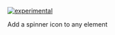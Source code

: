 [![experimental](http://badges.github.io/stability-badges/dist/experimental.svg)](http://github.com/badges/stability-badges)

Add a spinner icon to any element